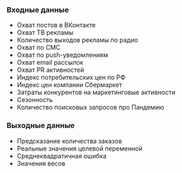### Входные данные
* Охват постов в ВКонтакте
* Охват ТВ рекламы
* Количество выходов рекламы по радио
* Охват по СМС
* Охват по push-уведомлениям
* Охват email рассылок
* Охват PR активностей
* Индекс потребительских цен по РФ
* Индекс цен компании Сбермаркет
* Затраты конкурентов на маркетинговые активности
* Сезонность
* Количество поисковых запросов про Пандемию

### Выходные данные
* Предсказание количества заказов
* Реальные значения целевой переменной
* Среднеквадратичная ошибка
* Значения весов
